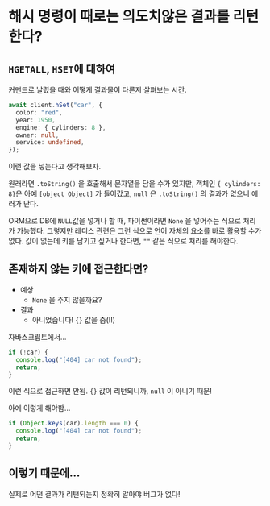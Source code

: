 # 해시 명령이 때로는 의도치않은 결과를 리턴한다?

## `HGETALL`, `HSET`에 대하여

커맨드로 날렸을 때와 어떻게 결과물이 다른지 살펴보는 시간.

```typescript
await client.hSet("car", {
  color: "red",
  year: 1950,
  engine: { cylinders: 8 },
  owner: null,
  service: undefined,
});
```

이런 값을 넣는다고 생각해보자.

원래라면 `.toString()` 을 호출해서 문자열을 담을 수가 있지만, 객체인 `{ cylinders: 8}`은 아예 `[object Object]` 가 들어갔고, `null` 은 `.toString()` 의 결과가 없으니 에러가 난다.

ORM으로 DB에 `NULL`값을 넣거나 할 때, 파이썬이라면 `None` 을 넣어주는 식으로 처리가 가능했다. 그렇지만 레디스 관련은 그런 식으로 언어 자체의 요소를 바로 활용할 수가 없다. 값이 없는데 키를 남기고 싶거나 한다면, `""` 같은 식으로 처리를 해야한다.

## 존재하지 않는 키에 접근한다면?

- 예상
  - `None` 을 주지 않을까요?
- 결과
  - 아니었습니다! `{}` 값을 줌(!!)

자바스크립트에서...

```typescript
if (!car) {
  console.log("[404] car not found");
  return;
}
```

이런 식으로 접근하면 안됨. `{}` 값이 리턴되니까, `null` 이 아니기 때문!

아예 이렇게 해야함...

```typescript
if (Object.keys(car).length === 0) {
  console.log("[404] car not found");
  return;
}
```

## 이렇기 때문에...

실제로 어떤 결과가 리턴되는지 정확히 알아야 버그가 없다!
